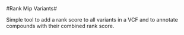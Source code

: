 #Rank Mip Variants#

Simple tool to add a rank score to all variants in a VCF and to annotate compounds with their combined rank score.